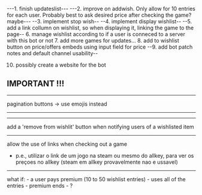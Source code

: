 ---1. finish updateslist---
---2. improve on addwish. Only allow for 10 entries for each user. Probably best to ask desired price after checking the game? maybe---
--3. implement stop wish--
--4. implement display wishlist--
--5. add a link collumn on wishlist, so when displaying it, linking the game to the page--
6. manage wishlist according to if a user is conneced to a server with this bot or not
7. add more games for updates...
8. add to wishlist button on price/offers embeds using input field for price
--9. add bot patch notes and default channel usability--

10. possibly create a website for the bot



IMPORTANT !!!
---------------------------------------------

------------------------------------------------

pagination buttons -> use emojis instead

------------------------------------------------




--------------------------------------------

add a 'remove from wishlit' button when notifying users of a wishlisted item

---------------------------------------

allow the use of links when checking out a game
 - p.e., utilizar o link de um jogo na steam ou mesmo do allkey, para ver os preçoes no allkey (steam em allkey provavelmente nao e ussavel)

---------------------------------------------

what if:
    - a user pays premium (10 to 50 wishlist entries)
    - uses all of the entries
    - premium ends
    - ?

